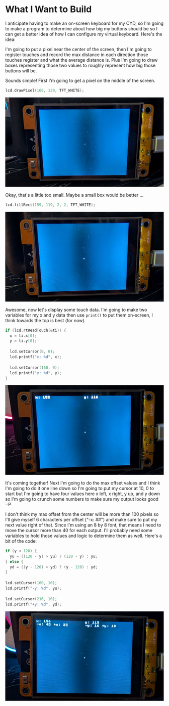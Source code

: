 # What I Want to Build

I anticipate having to make an on-screen keyboard for my CYD, so I'm going to make a program to determine about how big my buttons should be so I can get a better idea of how I can configure my virtual keyboard. Here's the idea:

I'm going to put a pixel near the center of the screen, then I'm going to register touches and record the max distance in each direction those touches register and what the average distance is. Plus I'm going to draw boxes representing those two values to roughly represent how big those buttons will be.

Sounds simple! First I'm going to get a pixel on the middle of the screen.

```C++
lcd.drawPixel(160, 120, TFT_WHITE);
```

<img src="./img/button-tool-first-pixel.jpg" alt="CYD button tool program with a single pixel displayed">

Okay, that's a little too small. Maybe a small box would be better ...

```C++
lcd.fillRect(159, 119, 2, 2, TFT_WHITE);
```

<img src="./img/button-tool-bigger-pixel.jpg" alt="CYD button tool program with a 2 by 2 box">

Awesome, now let's display some touch data. I'm going to make two variables for my x and y data then use `print()` to put them on-screen, I think towards the top is best (for now).

```C++
if (lcd.rtReadTouch(&ti)) {
  x = ti.x[0];
  y = ti.y[0];
  
  lcd.setCursor(0, 0);
  lcd.printf("x: %d", x);
  
  lcd.setCursor(160, 0);
  lcd.printf("y: %d", y);
}
```

<img src="./img/button-tool-with-xy.jpg" alt="CYD button tool program displaying x and y touch coordinates">

It's coming together! Next I'm going to do the max offset values and I think I'm going to do it one line down so I'm going to put my cursor at 10, 0 to start but I'm going to have four values here x left, x right, y up, and y down so I'm going to crunch some numbers to make sure my output looks good =P 

I don't think my max offset from the center will be more than 100 pixels so I'll give myself 6 characters per offset ("-x: ##") and make sure to put my next value right of that. Since I'm using an 8 by 8 font, that means I need to move the cursor more than 40 for each output. I'll probably need some variables to hold those values and logic to determine them as well. Here's a bit of the code:

```C++
if (y < 120) {
  yu = ((120 - y) > yu) ? (120 - y) : yu;
} else {
  yd = ((y - 120) > yd) ? (y - 120) : yd;
}

lcd.setCursor(160, 10);
lcd.printf("-y: %d", yu);

lcd.setCursor(216, 10);
lcd.printf("+y: %d", yd);
```

<img src="./img/button-tool-with-offsets.jpg" alt="CYD button tool program displaying the max x and y offsets">